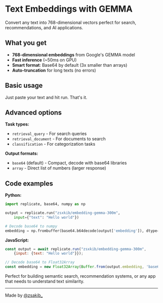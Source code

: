 # Text Embeddings with GEMMA

Convert any text into 768-dimensional vectors perfect for search, recommendations, and AI applications.

## What you get

- **768-dimensional embeddings** from Google's GEMMA model
- **Fast inference** (~50ms on GPU)  
- **Smart format**: Base64 by default (3x smaller than arrays)
- **Auto-truncation** for long texts (no errors)

## Basic usage

Just paste your text and hit run. That's it.

## Advanced options

**Task types:**
- `retrieval_query` - For search queries  
- `retrieval_document` - For documents to search
- `classification` - For categorization tasks

**Output formats:**
- `base64` (default) - Compact, decode with base64 libraries
- `array` - Direct list of numbers (larger response)

## Code examples

**Python:**
```python
import replicate, base64, numpy as np

output = replicate.run("zsxkib/embedding-gemma-300m", 
    input={"text": "Hello world"})

# Decode base64 to numpy
embedding = np.frombuffer(base64.b64decode(output['embedding']), dtype=np.float32)
```

**JavaScript:**
```javascript
const output = await replicate.run("zsxkib/embedding-gemma-300m", 
    {input: {text: "Hello world"}});

// Decode base64 to Float32Array  
const embedding = new Float32Array(Buffer.from(output.embedding, 'base64').buffer);
```

Perfect for building semantic search, recommendation systems, or any app that needs to understand text similarity.

---
Made by [@zsakib_](https://twitter.com/zsakib_)
